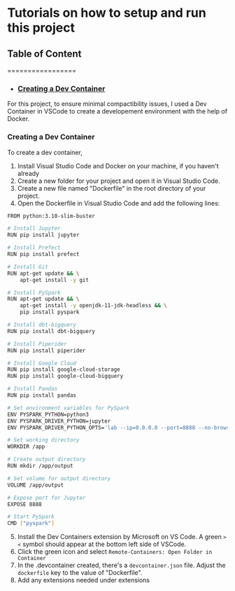 # Tutorials on how to setup and run this project

## Table of Content

=================

- ### [Creating a Dev Container](#creating-a-dev-container)

For this project, to ensure minimal compactibility issues, I used a Dev Container in VSCode to create a developement environment with the help of Docker.

### Creating a Dev Container

To create a dev container,

1. Install Visual Studio Code and Docker on your machine, if you haven't already
2. Create a new folder for your project and open it in Visual Studio Code.
3. Create a new file named "Dockerfile" in the root directory of your project.
4. Open the Dockerfile in Visual Studio Code and add the following lines:

```bash
FROM python:3.10-slim-buster

# Install Jupyter
RUN pip install jupyter

# Install Prefect
RUN pip install prefect

# Install Git
RUN apt-get update && \
    apt-get install -y git

# Install PySpark
RUN apt-get update && \
    apt-get install -y openjdk-11-jdk-headless && \
    pip install pyspark

# Install dbt-bigquery
RUN pip install dbt-bigquery

# Install Piperider
RUN pip install piperider

# Install Google Cloud
RUN pip install google-cloud-storage
RUN pip install google-cloud-bigquery

# Install Pandas
RUN pip install pandas

# Set environment variables for PySpark
ENV PYSPARK_PYTHON=python3
ENV PYSPARK_DRIVER_PYTHON=jupyter
ENV PYSPARK_DRIVER_PYTHON_OPTS='lab --ip=0.0.0.0 --port=8888 --no-browser'

# Set working directory
WORKDIR /app

# Create output directory
RUN mkdir /app/output

# Set volume for output directory
VOLUME /app/output

# Expose port for Jupyter
EXPOSE 8888

# Start PySpark
CMD ["pyspark"]

```

5. Install the Dev Containers extension by Microsoft on VS Code. A green `><` symbol should appear at the bottom left side of VSCode.
6. Click the green icon and select `Remote-Containers: Open Folder in Container`
7. In the .devcontainer created, there's a `devcontainer.json` file. Adjust the `dockerfile` key to the value of "Dockerfile".
8. Add any extensions needed under extensions
